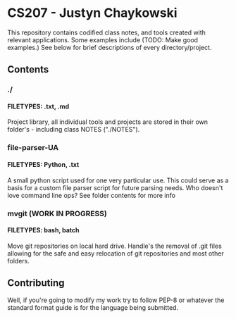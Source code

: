 # CS207 - Justyn Chaykowski

This repository contains codified class notes, and tools created with relevant
applications. Some examples include (TODO: Make good examples.) See below for
brief descriptions of every directory/project.

## Contents

### ./
#### FILETYPES: .txt, .md
Project library, all individual tools and projects are stored in their own
folder's - including class NOTES ("./NOTES").

### file-parser-UA
#### FILETYPES: Python, .txt
A small python script used for one very particular use. This could serve as a
basis for a custom file parser script for future parsing needs. Who doesn't love
command line ops? See folder contents for more info

### mvgit (WORK IN PROGRESS)
#### FILETYPES: bash, batch
Move git repositories on local hard drive. Handle's the removal of .git files
allowing for the safe and easy relocation of git repositories and most other
folders.

## Contributing
Well, if you're going to modify my work try to follow PEP-8 or whatever the
standard format guide is for the language being submitted.
